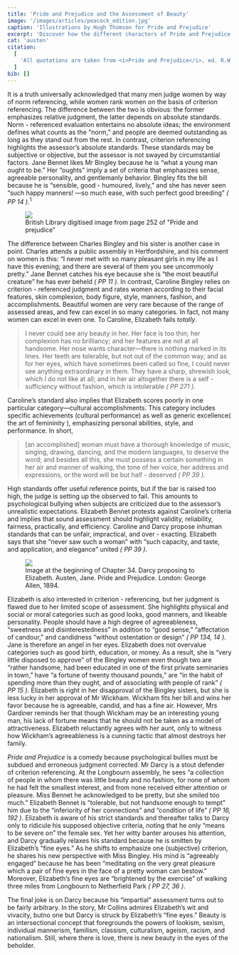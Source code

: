 ```yaml
---
title: 'Pride and Prejudice and the Assessment of Beauty'
image: '/images/articles/peacock_edition.jpg'
caption: 'Illustrations by Hugh Thomson for Pride and Prejudice'
excerpt: 'Discover how the different characters of Pride and Prejudice view beauty'
cat: 'austen'
citation:
  [
    'All quotations are taken from <i>Pride and Prejudice</i>, ed. R.W. Chapman (New York: Oxford University Press, 1988).',
  ]
bib: []
---
```


<!-- @format -->

It is a truth universally acknowledged that many men judge women by way of norm referencing, while women rank women on the basis of criterion referencing. The difference between the two is obvious: the former emphasizes relative judgment, the latter depends on absolute standards. Norm - referenced evaluation entertains no absolute ideas; the environment defines what counts as the “norm,” and people are deemed outstanding as long as they stand out from the rest. In contrast, criterion referencing highlights the assessor’s absolute standards. These standards may be subjective or objective, but the assessor is not swayed by circumstantial factors. Jane Bennet likes Mr Bingley because he is “what a young man ought to be.” Her “oughts” imply a set of criteria that emphasizes sense, agreeable personality, and gentlemanly behavior. Bingley fits the bill because he is “sensible, good - humoured, lively,” and she has never seen “such happy manners! —so much ease, with such perfect good breeding” _( PP 14 )_.<sup>1</sup>

<figure  className="fig-align-right">
  <img src="/images/articles/ppBennetBingley.jpg" />
  <figcaption>British Library digitised image from page 252 of "Pride and prejudice"</figcaption>
</figure>

The difference between Charles Bingley and his sister is another case in point. Charles attends a public assembly in Hertfordshire, and his comment on women is this: “I never met with so many pleasant girls in my life as I have this evening; and there are several of them you see uncommonly pretty.” Jane Bennet catches his eye because she is “the most beautiful creature” he has ever beheld _( PP 11 )_. In contrast, Caroline Bingley relies on criterion - referenced judgment and rates women according to their facial features, skin complexion, body figure, style, manners, fashion, and accomplishments. Beautiful women are very rare because of the range of assessed areas, and few can excel in so many categories. In fact, not many women can excel in even one. To Caroline, Elizabeth fails _totally_.

> I never could see any beauty in her. Her face is too thin; her complexion has no brilliancy; and her features are not at all handsome. Her nose wants character—there is nothing marked in its lines. Her teeth are tolerable, but not out of the common way; and as for her eyes, which have sometimes been called so fine, I could never see anything extraordinary in them. They have a sharp, shrewish look, which I do not like at all; and in her air altogether there is a self - sufficiency without fashion, which is intolerable _( PP 271 )._

Caroline’s standard also implies that Elizabeth scores poorly in one particular category—cultural accomplishments. This category includes specific achievements (cultural performance) as well as generic excellence( the art of femininity ), emphasizing personal abilities, style, and performance. In short,

> [an accomplished] woman must have a thorough knowledge of music, singing, drawing, dancing, and the modern languages, to deserve the word; and besides all this, she must possess a certain something in her air and manner of walking, the tone of her voice, her address and expressions, or the word will be but half - deserved _( PP 39 )._

High standards offer useful reference points, but if the bar is raised too high, the judge is setting up the observed to fail. This amounts to psychological bullying when subjects are criticized due to the assessor’s unrealistic expectations. Elizabeth Bennet protests against Caroline’s criteria and implies that sound assessment should highlight validity, reliability, fairness, practically, and efficiency. Caroline and Darcy propose inhuman standards that can be unfair, impractical, and over - exacting. Elizabeth says that she “never saw such a woman” with “such capacity, and taste, and application, and elegance” united _( PP 39 )_.

<figure  className="fig-align-right">
  <img src="/images/articles/darcy.jpg" />
  <figcaption>Image at the beginning of Chapter 34. Darcy proposing to Elizabeth. Austen, Jane. Pride and Prejudice. London: George Allen, 1894.</figcaption>
</figure>

Elizabeth is also interested in criterion - referencing, but her judgment is flawed due to her limited scope of assessment. She highlights physical and social or moral categories such as good looks, good manners, and likeable personality. People should have a high degree of agreeableness, “sweetness and disinterestedness” in addition to “good sense,” “affectation of candour,” and candidness “without ostentation or design” _( PP 134, 14 )_. Jane is therefore an angel in her eyes. Elizabeth does not overvalue categories such as good birth, education, or money. As a result, she is “very little disposed to approve” of the Bingley women even though two are “rather handsome, had been educated in one of the first private seminaries in town,” have “a fortune of twenty thousand pounds,” are “in the habit of spending more than they ought, and of associating with people of rank” _( PP 15 )_. Elizabeth is right in her disapproval of the Bingley sisters, but she is less lucky in her approval of Mr Wickham. Wickham fits her bill and wins her favor because he is agreeable, candid, and has a fine air. However, Mrs Gardiner reminds her that though Wickham may be an interesting young man, his lack of fortune means that he should not be taken as a model of attractiveness. Elizabeth reluctantly agrees with her aunt, only to witness how Wickham’s agreeableness is a cunning tactic that almost destroys her family.

_Pride and Prejudice_ is a comedy because psychological bullies must be subdued and erroneous judgment corrected. Mr Darcy is a stout defender of criterion referencing. At the Longbourn assembly, he sees “a collection of people in whom there was little beauty and no fashion, for none of whom he had felt the smallest interest, and from none received either attention or pleasure. Miss Bennet he acknowledged to be pretty, but she smiled too much.” Elizabeth Bennet is “tolerable, but not handsome enough to tempt” him due to the “inferiority of her connections” and “condition of life” _( PP 16, 192 )_. Elizabeth is aware of his strict standards and thereafter talks to Darcy only to ridicule his supposed objective criteria, noting that he only “means to be severe on” the female sex. Yet her witty banter arouses his attention, and Darcy gradually relaxes his standard because he is smitten by Elizabeth’s “fine eyes.” As he shifts to emphasize one (subjective) criterion, he shares his new perspective with Miss Bingley. His mind is “agreeably engaged” because he has been “meditating on the very great pleasure which a pair of fine eyes in the face of a pretty woman can bestow.” Moreover, Elizabeth’s fine eyes are “brightened by the exercise” of walking three miles from Longbourn to Netherfield Park _( PP 27, 36 )_.

The final joke is on Darcy because his “impartial” assessment turns out to be fairly arbitrary. In the story, Mr Collins admires Elizabeth’s wit and vivacity, butno one but Darcy is struck by Elizabeth’s “fine eyes.” Beauty is an intersectional concept that foregrounds the powers of lookism, sexism, individual mannerism, familism, classism, culturalism, ageism, racism, and nationalism. Still, where there is love, there is new beauty in the eyes of the beholder.
